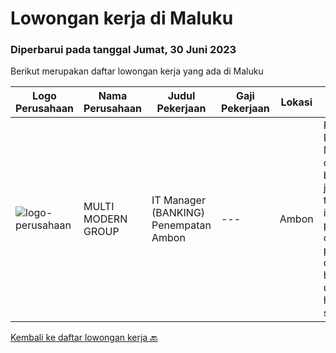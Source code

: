 
  # Lowongan kerja di Maluku

  ### Diperbarui pada tanggal Jumat, 30 Juni 2023

  Berikut merupakan daftar lowongan kerja yang ada di Maluku

  |Logo Perusahaan | Nama Perusahaan | Judul Pekerjaan | Gaji Pekerjaan | Lokasi | Deskripsi | Tanggal diunggah | Pranala |
  | -------------- | --------------- | --------------- | --------- | --------- | -------------- | ------- | ----------- |
  |![logo-perusahaan](https://image-service-cdn.seek.com.au/d4ce2d9de256148e80a42de876992faed7a20b87/ee4dce1061f3f616224767ad58cb2fc751b8d2dc)|MULTI MODERN GROUP|IT Manager (BANKING) Penempatan Ambon|---|Ambon|Rincian Pekerjaan: Memastikan dan bertanggung jawab terhadap instalasi, perawatan dan penyediaan dukungan harian baik untuk hardware &amp; software,...|Selasa, 27 Juni 2023|https://www.jobstreet.co.id/id/job/it-manager-banking-penempatan-ambon-4386286?token=0~9f346684-bf6e-46fb-8fa8-2731343d3d12&sectionRank=1&jobId=jobstreet-id-job-4386286|


  [Kembali ke daftar lowongan kerja 🔙](../README.md#daftar-lowongan-kerja)
  